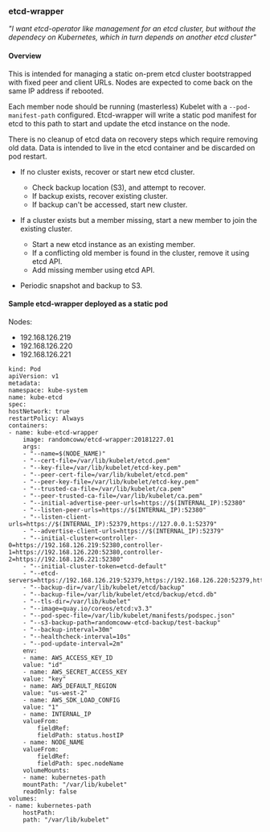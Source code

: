 ### etcd-wrapper

_"I want etcd-operator like management for an etcd cluster, but without the dependecy on Kubernetes, which in turn depends on another etcd cluster"_

#### Overview

This is intended for managing a static on-prem etcd cluster bootstrapped with fixed peer and client URLs. Nodes are expected to come back on the same IP address if rebooted.

Each member node should be running (masterless) Kubelet with a `--pod-manifest-path` configured. Etcd-wrapper will write a static pod manifest for etcd to this path to start and update the etcd instance on the node.

There is no cleanup of etcd data on recovery steps which require removing old data. Data is intended to live in the etcd container and be discarded on pod restart.

- If no cluster exists, recover or start new etcd cluster.
  - Check backup location (S3), and attempt to recover.
  - If backup exists, recover existing cluster.
  - If backup can't be accessed, start new cluster.
  
- If a cluster exists but a member missing, start a new member to join the existing cluster.
  - Start a new etcd instance as an existing member.
  - If a conflicting old member is found in the cluster, remove it using etcd API.
  - Add missing member using etcd API.

- Periodic snapshot and backup to S3.

#### Sample etcd-wrapper deployed as a static pod

Nodes:
- 192.168.126.219
- 192.168.126.220
- 192.168.126.221

```
kind: Pod
apiVersion: v1
metadata:
namespace: kube-system
name: kube-etcd
spec:
hostNetwork: true
restartPolicy: Always
containers:
- name: kube-etcd-wrapper
    image: randomcoww/etcd-wrapper:20181227.01
    args:
    - "--name=$(NODE_NAME)"
    - "--cert-file=/var/lib/kubelet/etcd.pem"
    - "--key-file=/var/lib/kubelet/etcd-key.pem"
    - "--peer-cert-file=/var/lib/kubelet/etcd.pem"
    - "--peer-key-file=/var/lib/kubelet/etcd-key.pem"
    - "--trusted-ca-file=/var/lib/kubelet/ca.pem"
    - "--peer-trusted-ca-file=/var/lib/kubelet/ca.pem"
    - "--initial-advertise-peer-urls=https://$(INTERNAL_IP):52380"
    - "--listen-peer-urls=https://$(INTERNAL_IP):52380"
    - "--listen-client-urls=https://$(INTERNAL_IP):52379,https://127.0.0.1:52379"
    - "--advertise-client-urls=https://$(INTERNAL_IP):52379"
    - "--initial-cluster=controller-0=https://192.168.126.219:52380,controller-1=https://192.168.126.220:52380,controller-2=https://192.168.126.221:52380"
    - "--initial-cluster-token=etcd-default"
    - "--etcd-servers=https://192.168.126.219:52379,https://192.168.126.220:52379,https://192.168.126.221:52379"
    - "--backup-dir=/var/lib/kubelet/etcd/backup"
    - "--backup-file=/var/lib/kubelet/etcd/backup/etcd.db"
    - "--tls-dir=/var/lib/kubelet"
    - "--image=quay.io/coreos/etcd:v3.3"
    - "--pod-spec-file=/var/lib/kubelet/manifests/podspec.json"
    - "--s3-backup-path=randomcoww-etcd-backup/test-backup"
    - "--backup-interval=30m"
    - "--healthcheck-interval=10s"
    - "--pod-update-interval=2m"
    env:
    - name: AWS_ACCESS_KEY_ID
    value: "id"
    - name: AWS_SECRET_ACCESS_KEY
    value: "key"
    - name: AWS_DEFAULT_REGION
    value: "us-west-2"
    - name: AWS_SDK_LOAD_CONFIG
    value: "1"
    - name: INTERNAL_IP
    valueFrom:
        fieldRef:
        fieldPath: status.hostIP
    - name: NODE_NAME
    valueFrom:
        fieldRef:
        fieldPath: spec.nodeName
    volumeMounts:
    - name: kubernetes-path
    mountPath: "/var/lib/kubelet"
    readOnly: false
volumes:
- name: kubernetes-path
    hostPath:
    path: "/var/lib/kubelet"
``` 
